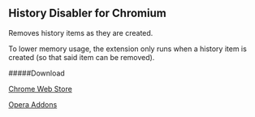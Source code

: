 ## History Disabler for Chromium
Removes history items as they are created.

To lower memory usage, the extension only runs when a history item is created (so that said item can be removed).

#####Download

[Chrome Web Store](https://chrome.google.com/webstore/detail/history-disabler/idfabmmfgdfcjehenodijniddhhgodgo)

[Opera Addons](https://addons.opera.com/en/extensions/details/history-disabler/)
